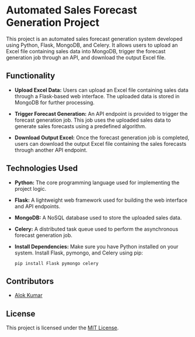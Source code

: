 # Automated Sales Forecast Generation Project

This project is an automated sales forecast generation system developed using Python, Flask, MongoDB, and Celery. It allows users to upload an Excel file containing sales data into MongoDB, trigger the forecast generation job through an API, and download the output Excel file.

## Functionality

- **Upload Excel Data:** Users can upload an Excel file containing sales data through a Flask-based web interface. The uploaded data is stored in MongoDB for further processing.
  
- **Trigger Forecast Generation:** An API endpoint is provided to trigger the forecast generation job. This job uses the uploaded sales data to generate sales forecasts using a predefined algorithm.
  
- **Download Output Excel:** Once the forecast generation job is completed, users can download the output Excel file containing the sales forecasts through another API endpoint.

## Technologies Used

- **Python:** The core programming language used for implementing the project logic.
  
- **Flask:** A lightweight web framework used for building the web interface and API endpoints.
  
- **MongoDB:** A NoSQL database used to store the uploaded sales data.
  
- **Celery:** A distributed task queue used to perform the asynchronous forecast generation job.

- **Install Dependencies:** Make sure you have Python installed on your system. Install Flask, pymongo, and Celery using pip:
   ```
   pip install Flask pymongo celery
   ```

## Contributors

- [Alok Kumar](https://github.com/Alok5102R)

## License

This project is licensed under the [MIT License](LICENSE).
